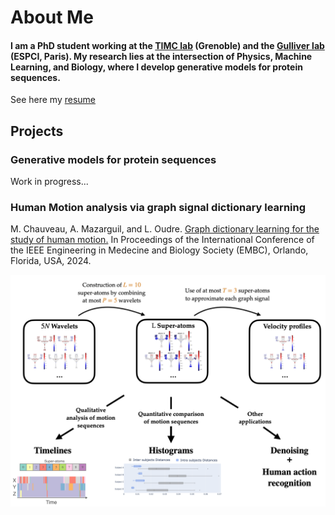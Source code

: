 # About Me

#### I am a PhD student working at the [TIMC lab](https://tree-timc.github.io/) (Grenoble) and the [Gulliver lab](https://www.gulliver.espci.fr/?-home-) (ESPCI, Paris). My research lies at the intersection of Physics, Machine Learning, and Biology, where I develop generative models for protein sequences.

See here my [resume](assets/pdf/CV_CHAUVEAU_website.pdf)

## Projects
### Generative models for protein sequences

Work in progress...

### Human Motion analysis via graph signal dictionary learning
M. Chauveau, A. Mazarguil, and L. Oudre. [Graph dictionary learning for the study of human motion.](assets/pdf/EMBC2024_ext.pdf) In Proceedings of the International Conference of the IEEE Engineering in Medecine and Biology Society (EMBC), Orlando, Florida, USA, 2024.

[![Human motion analysis](/assets/img/Human_motion_analysis_VisualAbstract.png)](/assets/img/Human_motion_analysis_VisualAbstract.png)
